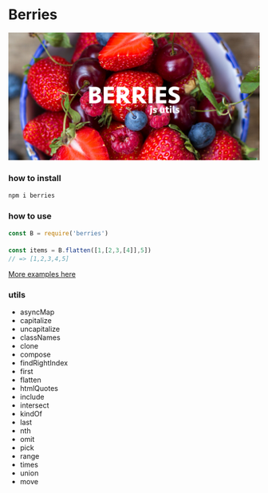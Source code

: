 # Berries

![alt tag](https://raw.githubusercontent.com/sterjakovigor/berries/master/logo.jpg)

### how to install

```bash
npm i berries
```

### how to use

```javascript
const B = require('berries')

const items = B.flatten([1,[2,3,[4]],5])
// => [1,2,3,4,5]
```

[More examples here](https://github.com/sterjakovigor/berries/tree/master/lib/__tests)

### utils

- asyncMap
- capitalize
- uncapitalize
- classNames
- clone
- compose
- findRightIndex
- first
- flatten
- htmlQuotes
- include
- intersect
- kindOf
- last
- nth
- omit
- pick
- range
- times
- union
- move
